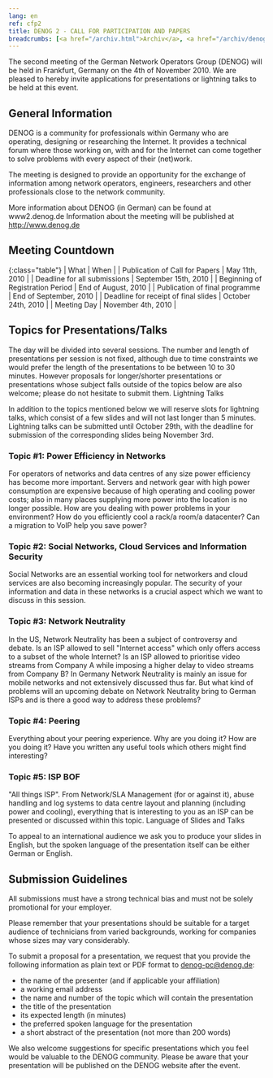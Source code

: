```yaml
---
lang: en
ref: cfp2
title: DENOG 2 - CALL FOR PARTICIPATION AND PAPERS
breadcrumbs: [<a href="/archiv.html">Archiv</a>, <a href="/archiv/denog2">DENOG2</a>]
---
```

The second meeting of the German Network Operators Group (DENOG) will be held in Frankfurt, Germany on the 4th of November 2010. We are pleased to hereby invite applications for presentations or lightning talks to be held at this event.

## General Information

DENOG is a community for professionals within Germany who are operating, designing or researching the Internet. It provides a technical forum where those working on, with and for the Internet can come together to solve problems with every aspect of their (net)work. 

The meeting is designed to provide an opportunity for the exchange of information among network operators, engineers, researchers and other professionals close to the network community. 

More information about DENOG (in German) can be found at www2.denog.de Information about the meeting will be published at <http://www.denog.de>

## Meeting Countdown

{:class="table"}
| What | When |
| Publication of Call for Papers | May 11th, 2010 |
| Deadline for all submissions | September 15th, 2010 |
| Beginning of Registration Period | End of August, 2010 |
| Publication of final programme | End of September, 2010 |
| Deadline for receipt of final slides | October 24th, 2010 |
| Meeting Day | November 4th, 2010 |

## Topics for Presentations/Talks

The day will be divided into several sessions. The number and length of presentations per session is not fixed, although due to time constraints we would prefer the length of the presentations to be between 10 to 30 minutes. 
However proposals for longer/shorter presentations or presentations whose subject falls outside of the topics below are also welcome; please do not hesitate to submit them.
Lightning Talks

In addition to the topics mentioned below we will reserve slots for lightning talks, which consist of a few slides and will not last longer than 5 minutes. Lightning talks can be submitted until October 29th, with the deadline for submission of the corresponding slides being November 3rd.

### Topic #1: Power Efficiency in Networks

For operators of networks and data centres of any size power efficiency has become more important. Servers and network gear with high power consumption are expensive because of high operating and cooling power costs; also in many places supplying more power into the location is no longer possible. How are you dealing with power problems in your environment? How do you efficiently cool a rack/a room/a datacenter? Can a migration to VoIP help you save power?

### Topic #2: Social Networks, Cloud Services and Information Security

Social Networks are an essential working tool for networkers and cloud services are also becoming increasingly popular. The security of your information and data in these networks is a crucial aspect which we want to discuss in this session.

### Topic #3: Network Neutrality

In the US, Network Neutrality has been a subject of controversy and debate. Is an ISP allowed to sell "Internet access" which only offers access to a subset of the whole Internet? Is an ISP allowed to prioritise video streams from Company A while imposing a higher delay to video streams from Company B?
In Germany Network Neutrality is mainly an issue for mobile networks and not extensively discussed thus far. But what kind of problems will an upcoming debate on Network Neutrality bring to German ISPs and is there a good way to address these problems?

### Topic #4: Peering

Everything about your peering experience. Why are you doing it? How are you doing it? Have you written any useful tools which others might find interesting?

### Topic #5: ISP BOF

"All things ISP". From Network/SLA Management (for or against it), abuse handling and log systems to data centre layout and planning (including power and cooling), everything that is interesting to you as an ISP can be presented or discussed within this topic.
Language of Slides and Talks

To appeal to an international audience we ask you to produce your slides in English, but the spoken language of the presentation itself can be either German or English.

## Submission Guidelines

All submissions must have a strong technical bias and must not be solely promotional for your employer. 

Please remember that your presentations should be suitable for a target audience of technicians from varied backgrounds, working for companies whose sizes may vary considerably. 

To submit a proposal for a presentation, we request that you provide the following information as plain text or PDF format to [denog-pc@denog.de](mailto:denog-pc@denog.de):

- the name of the presenter (and if applicable your affiliation)
- a working email address
- the name and number of the topic which will contain the presentation
- the title of the presentation
- its expected length (in minutes)
- the preferred spoken language for the presentation
- a short abstract of the presentation (not more than 200 words)

We also welcome suggestions for specific presentations which you feel would be valuable to the DENOG community. Please be aware that your presentation will be published on the DENOG website after the event.